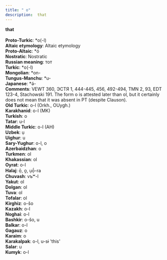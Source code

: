 ```yaml
---
title: " o"
description:  that
---
```

<p data-pagefind-weight="0.5">
<strong> that</strong><br><br>
<strong>Proto-Turkic</strong>:  *o(-l)<br>
<strong>Altaic etymology</strong>:  Altaic etymology<br>
<strong> Proto-Altaic</strong>:  *ó<br>
<strong>Nostratic</strong>:  Nostratic<br>
<strong>Russian meaning</strong>:  тот<br>
<strong>Turkic</strong>:  *o(-l)<br>
<strong>Mongolian</strong>:  *on-<br>
<strong>Tungus-Manchu</strong>:  *u-<br>
<strong>Japanese</strong>:  *ǝ́-<br>
<strong>Comments</strong>:  VEWT 360, ЭСТЯ 1, 444-445, 456, 492-494, TMN 2, 93, EDT 123-4, Stachowski 191. The form o is attested later than ol, but it certainly does not mean that it was absent in PT (despite Clauson).<br>
<strong>Old Turkic</strong>:  o-l (Orkh., OUygh.)<br>
<strong>Karakhanid</strong>:  o-l (MK)<br>
<strong>Turkish</strong>:  o<br>
<strong>Tatar</strong>:  u-l<br>
<strong>Middle Turkic</strong>:  o-l (AH)<br>
<strong>Uzbek</strong>:  ụ<br>
<strong>Uighur</strong>:  u<br>
<strong>Sary-Yughur</strong>:  o-l, o<br>
<strong>Azerbaidzhan</strong>:  o<br>
<strong>Turkmen</strong>:  ol<br>
<strong>Khakassian</strong>:  ol<br>
<strong>Oyrat</strong>:  o-l<br>
<strong>Halaj</strong>:  ọ̄, o̯, ụọ̄́-ra<br>
<strong>Chuvash</strong>:  vъʷ-l<br>
<strong>Yakut</strong>:  ol<br>
<strong>Dolgan</strong>:  ol<br>
<strong>Tuva</strong>:  ol<br>
<strong>Tofalar</strong>:  ol<br>
<strong>Kirghiz</strong>:  o-šo<br>
<strong>Kazakh</strong>:  o-l<br>
<strong>Noghai</strong>:  o-l<br>
<strong>Bashkir</strong>:  o-šo, u<br>
<strong>Balkar</strong>:  o-l<br>
<strong>Gagauz</strong>:  o<br>
<strong>Karaim</strong>:  o<br>
<strong>Karakalpak</strong>:  o-l, u-sɨ 'this'<br>
<strong>Salar</strong>:  u<br>
<strong>Kumyk</strong>:  o-l<br>

</p>
